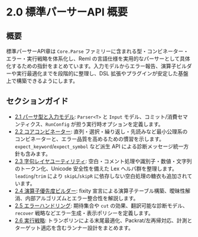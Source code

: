# 2.0 標準パーサーAPI 概要

## 概要
標準パーサーAPI章は `Core.Parse` ファミリーに含まれる型・コンビネーター・エラー・実行戦略を体系化し、Reml の言語仕様を実用的なパーサーとして具体化するための指針をまとめています。入力モデルからエラー報告、演算子ビルダーや実行最適化までを段階的に整理し、DSL 拡張やプラグインが安定した基盤上で構築できるようにします。

## セクションガイド
- [2.1 パーサ型と入力モデル](2-1-parser-type.md): `Parser<T>` と `Input` モデル、コミット/消費セマンティクス、`RunConfig` が担う実行時オプションを定義します。
- [2.2 コアコンビネーター](2-2-core-combinator.md): 直列・選択・繰り返し・先読みなど最小公理系のコンビネーターと、エラー品質を高めるための慣習を示します。`expect_keyword`/`expect_symbol` など派生 API による診断メッセージ統一方針も含みます。
- [2.3 字句レイヤユーティリティ](2-3-lexer.md): 空白・コメント処理や識別子・数値・文字列のトークン化、Unicode 安全性を備えた Lex ヘルパ群を整理します。`leading`/`trim` により `skipL`/`skipR` に依存しない空白処理の糖衣も追加されています。
- [2.4 演算子優先度ビルダー](2-4-op-builder.md): fixity 宣言による演算子テーブル構築、曖昧性解消、内部アルゴリズムとエラー整合性を解説します。
- [2.5 エラーハンドリング](2-5-error.md): 期待集合や `cut` の効果、翻訳可能な診断モデル、`recover` 戦略などエラー生成・表示ポリシーを定義します。
- [2.6 実行戦略](2-6-execution-strategy.md): トランポリンによる末尾最適化、Packrat/左再帰対応、計測とターゲット適応を含むランナー設計をまとめます。
